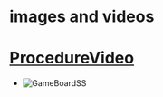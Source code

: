 # images and videos

# [ProcedureVideo](https://github.com/nuPURohit/LTTS_MiniProject_StepIn/blob/main/6_ImagesAndVideos/2021-04-14_17-26-10.mp4)
* ![GameBoardSS](https://github.com/nuPURohit/LTTS_MiniProject_StepIn/blob/main/6_ImagesAndVideos/Screenshot%202021-04-12%20163251.png)

